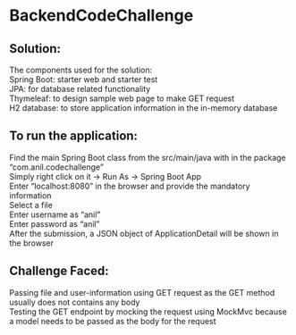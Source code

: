# BackendCodeChallenge

## Solution:</br>
The components used for the solution:</br>
Spring Boot: starter web and starter test</br>
JPA: for database related functionality</br>
Thymeleaf: to design sample web page to make GET request</br>
H2 database: to store application information in the in-memory database</br>

## To run the application:</br>
Find the main Spring Boot class from the src/main/java with in the package “com.anil.codechallenge”</br>
Simply right click on it -> Run As -> Spring Boot App</br>
Enter “localhost:8080” in the browser and provide the mandatory information</br>
Select a file</br>
Enter username as “anil”</br>
Enter password as “anil”</br>
After the submission, a JSON object of ApplicationDetail will be shown in the browser</br>

## Challenge Faced:</br>
Passing file and user-information using GET request as the GET method usually does not contains any body</br>
Testing the GET endpoint by mocking the request using MockMvc because a model needs to be passed as the body for the request</br>


